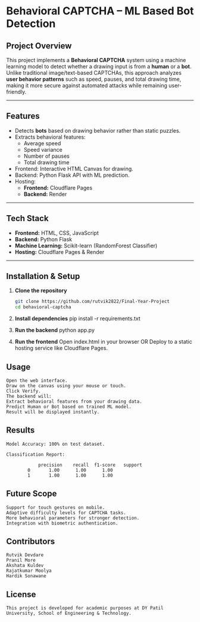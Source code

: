 # Behavioral CAPTCHA – ML Based Bot Detection

##  Project Overview
This project implements a **Behavioral CAPTCHA** system using a machine learning model to detect whether a drawing input is from a **human** or a **bot**.  
Unlike traditional image/text-based CAPTCHAs, this approach analyzes **user behavior patterns** such as speed, pauses, and total drawing time, making it more secure against automated attacks while remaining user-friendly.

---

##  Features
- Detects **bots** based on drawing behavior rather than static puzzles.
- Extracts behavioral features:
  - Average speed
  - Speed variance
  - Number of pauses
  - Total drawing time
- Frontend: Interactive HTML Canvas for drawing.
- Backend: Python Flask API with ML prediction.
- Hosting:
  - **Frontend:** Cloudflare Pages
  - **Backend:** Render

---

##  Tech Stack
- **Frontend:** HTML, CSS, JavaScript  
- **Backend:** Python Flask  
- **Machine Learning:** Scikit-learn (RandomForest Classifier)  
- **Hosting:** Cloudflare Pages & Render  

---

##  Installation & Setup
1. **Clone the repository**
   ```bash
   git clone https://github.com/rutvik2822/Final-Year-Project
   cd behavioral-captcha

2. **Install dependencies**
   pip install -r requirements.txt

3. **Run the backend**
   python app.py

4. **Run the frontend**
   Open index.html in your browser
   OR
   Deploy to a static hosting service like Cloudflare Pages.

## Usage
    Open the web interface.
    Draw on the canvas using your mouse or touch.
    Click Verify.
    The backend will:
    Extract behavioral features from your drawing data.
    Predict Human or Bot based on trained ML model.
    Result will be displayed instantly.

## Results

    Model Accuracy: 100% on test dataset.

    Classification Report:

                precision    recall  f1-score   support
            0       1.00      1.00      1.00
            1       1.00      1.00      1.00


## Future Scope
    Support for touch gestures on mobile.
    Adaptive difficulty levels for CAPTCHA tasks.
    More behavioral parameters for stronger detection.
    Integration with biometric authentication.

## Contributors
    Rutvik Devdare 
    Pranil More 
    Akshata Kuldev 
    Rajatkumar Moolya 
    Hardik Sonawane 

## License
    This project is developed for academic purposes at DY Patil University, School of Engineering & Technology.




